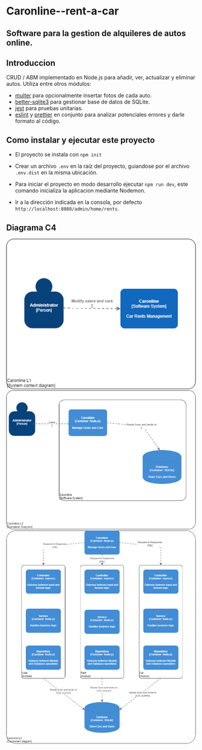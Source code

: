 # Caronline--rent-a-car
 Software para la gestion de  alquileres de autos online.
---
## Introduccion
CRUD / ABM implementado en Node.js para añadir, ver, actualizar y eliminar autos. Utiliza entre otros módulos:

- [multer](https://www.npmjs.com/package/multer) para opcionalmente insertar fotos de cada auto.
- [better-sqlite3](https://www.npmjs.com/package/better-sqlite3) para gestionar base de datos de SQLite.
- [jest](https://www.npmjs.com/package/jest) para pruebas unitarias.
- [eslint](https://www.npmjs.com/package/eslint) y [prettier](https://www.npmjs.com/package/prettier) en conjunto para analizar potenciales errores y darle formato al código.

## Como instalar y ejecutar este proyecto
 - El proyecto se instala con `npm init`

 - Crear un archivo `.env` en la raíz del proyecto, guiandose por el archivo `.env.dist` en la misma ubicación.

 - Para iniciar el proyecto en modo desarrollo ejecutar `npm run dev`, este comando inicializa la aplicacion mediante Nodemon.

 - Ir a la dirección indicada en la consola, por defecto `http://localhost:8080/admin/home/rents`.
## Diagrama C4
<img src= "https://github.com/JuuanmaSR/Caronline--rent-a-car/blob/rents-module/public/images/Caronline-L1.png" title= "Diagrama-C4-level-1">
<img src= "https://github.com/JuuanmaSR/Caronline--rent-a-car/blob/rents-module/public/images/Caronline-L2.png" title= "Diagrama-C4-level-2">
<img src= "https://github.com/JuuanmaSR/Caronline--rent-a-car/blob/rents-module/public/images/Caronline-L3.png" title= "Diagrama-C4-level-3">

